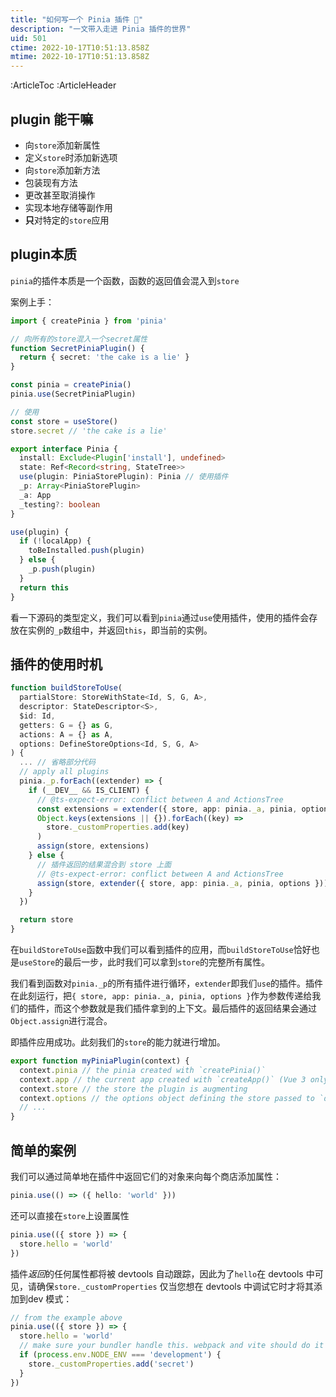 ```yaml
---
title: "如何写一个 Pinia 插件 🤔️"
description: "一文带入走进 Pinia 插件的世界"
uid: 501
ctime: 2022-10-17T10:51:13.858Z
mtime: 2022-10-17T10:51:13.858Z
---
```


:ArticleToc
:ArticleHeader


## plugin 能干嘛

-   向`store`添加新属性
-   定义`store`时添加新选项
-   向`store`添加新方法
-   包装现有方法
-   更改甚至取消操作
-   实现本地存储等副作用
-   **只**对特定的`store`应用

## plugin本质

`pinia`的插件本质是一个函数，函数的返回值会混入到`store`

案例上手：
```typescript
import { createPinia } from 'pinia'

// 向所有的store混入一个secret属性
function SecretPiniaPlugin() {
  return { secret: 'the cake is a lie' }
}

const pinia = createPinia()
pinia.use(SecretPiniaPlugin)
```
```typescript
// 使用 
const store = useStore()
store.secret // 'the cake is a lie'
```

```typescript
export interface Pinia {
  install: Exclude<Plugin['install'], undefined>
  state: Ref<Record<string, StateTree>>
  use(plugin: PiniaStorePlugin): Pinia // 使用插件
  _p: Array<PiniaStorePlugin>
  _a: App
  _testing?: boolean
}
```

```typescript
use(plugin) {
  if (!localApp) {
    toBeInstalled.push(plugin)
  } else {
    _p.push(plugin)
  }
  return this
}
```
看一下源码的类型定义，我们可以看到`pinia`通过`use`使用插件，使用的插件会存放在实例的`_p`数组中，并返回`this`，即当前的实例。

## 插件的使用时机
```typescript
function buildStoreToUse(
  partialStore: StoreWithState<Id, S, G, A>,
  descriptor: StateDescriptor<S>,
  $id: Id,
  getters: G = {} as G,
  actions: A = {} as A,
  options: DefineStoreOptions<Id, S, G, A>
) {
  ... // 省略部分代码
  // apply all plugins
  pinia._p.forEach((extender) => {
    if (__DEV__ && IS_CLIENT) {
      // @ts-expect-error: conflict between A and ActionsTree
      const extensions = extender({ store, app: pinia._a, pinia, options })
      Object.keys(extensions || {}).forEach((key) =>
        store._customProperties.add(key)
      )
      assign(store, extensions)
    } else {
      // 插件返回的结果混合到 store 上面
      // @ts-expect-error: conflict between A and ActionsTree
      assign(store, extender({ store, app: pinia._a, pinia, options }))
    }
  })

  return store
}
```
在`buildStoreToUse`函数中我们可以看到插件的应用，而`buildStoreToUse`恰好也是`useStore`的最后一步，此时我们可以拿到`store`的完整所有属性。

我们看到函数对`pinia._p`的所有插件进行循环，`extender`即我们`use`的插件。插件在此刻运行，把`{ store, app: pinia._a, pinia, options }`作为参数传递给我们的插件，而这个参数就是我们插件拿到的上下文。最后插件的返回结果会通过`Object.assign`进行混合。

即插件应用成功。此刻我们的`store`的能力就进行增加。

```typescript
export function myPiniaPlugin(context) {
  context.pinia // the pinia created with `createPinia()`
  context.app // the current app created with `createApp()` (Vue 3 only)
  context.store // the store the plugin is augmenting
  context.options // the options object defining the store passed to `defineStore()`
  // ...
}
```

## 简单的案例

我们可以通过简单地在插件中返回它们的对象来向每个商店添加属性：

```typescript
pinia.use(() => ({ hello: 'world' }))
```

还可以直接在`store`上设置属性

```typescript
pinia.use(({ store }) => {
  store.hello = 'world'
})
```

插件*返回*的任何属性都将被 devtools 自动跟踪，因此为了`hello`在 devtools 中可见，请确保`store._customProperties` 仅当您想在 devtools 中调试它时才将其添加到dev 模式：

```typescript
// from the example above
pinia.use(({ store }) => {
  store.hello = 'world'
  // make sure your bundler handle this. webpack and vite should do it by default
  if (process.env.NODE_ENV === 'development') {
    store._customProperties.add('secret')
  }
})
```
